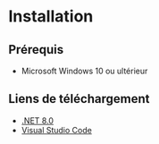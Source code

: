 # Installation

## Prérequis
- Microsoft Windows 10 ou ultérieur

## Liens de téléchargement
- [.NET 8.0](https://dotnet.microsoft.com/en-us/download/dotnet/8.0)
- [Visual Studio Code](https://code.visualstudio.com)